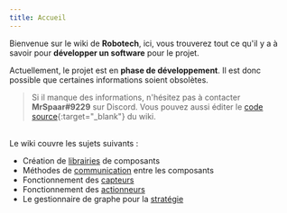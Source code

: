 ```yaml
---
title: Accueil
---
```


Bienvenue sur le wiki de **Robotech**, ici, vous trouverez tout ce qu'il y a à savoir pour **développer un software** pour le projet.

Actuellement, le projet est en **phase de développement**. Il est donc possible que certaines informations soient obsolètes.

> Si il manque des informations, n'hésitez pas à contacter **MrSpaar#9229** sur Discord.
> Vous pouvez aussi éditer le [code source](https://github.com/RobotechNancy/Wiki){:target="_blank"} du wiki.

<br>Le wiki couvre les sujets suivants :
- Création de [librairies](/Libraries) de composants
- Méthodes de [communication](/Communication) entre les composants
- Fonctionnement des [capteurs](/Capteurs)
- Fonctionnement des [actionneurs](/Actionneurs)
- Le gestionnaire de graphe pour la [stratégie](/Stratégie)